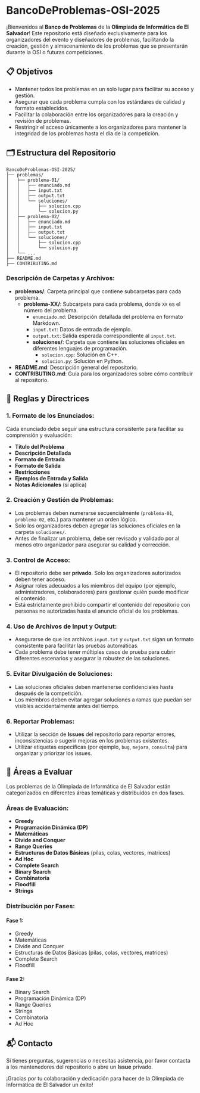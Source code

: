 # BancoDeProblemas-OSI-2025

¡Bienvenidos al **Banco de Problemas** de la **Olimpiada de Informática de El Salvador**! Este repositorio está diseñado exclusivamente para los organizadores del evento y diseñadores de problemas, facilitando la creación, gestión y almacenamiento de los problemas que se presentarán durante la OSI o futuras competiciones.

## 📋 Objetivos

- Mantener todos los problemas en un solo lugar para facilitar su acceso y gestión.
- Asegurar que cada problema cumpla con los estándares de calidad y formato establecidos.
- Facilitar la colaboración entre los organizadores para la creación y revisión de problemas.
- Restringir el acceso únicamente a los organizadores para mantener la integridad de los problemas hasta el día de la competición.

## 🗂️ Estructura del Repositorio

```
BancoDeProblemas-OSI-2025/
├── problemas/
│   ├── problema-01/
│   │   ├── enunciado.md
│   │   ├── input.txt
│   │   ├── output.txt
│   │   └── soluciones/
│   │       ├── solucion.cpp
│   │       └── solucion.py
│   ├── problema-02/
│   │   ├── enunciado.md
│   │   ├── input.txt
│   │   ├── output.txt
│   │   └── soluciones/
│   │       ├── solucion.cpp
│   │       └── solucion.py
│   └── ...
├── README.md
├── CONTRIBUTING.md
```

### **Descripción de Carpetas y Archivos:**

- **problemas/**: Carpeta principal que contiene subcarpetas para cada problema.
  - **problema-XX/**: Subcarpeta para cada problema, donde `XX` es el número del problema.
    - `enunciado.md`: Descripción detallada del problema en formato Markdown.
    - `input.txt`: Datos de entrada de ejemplo.
    - `output.txt`: Salida esperada correspondiente al `input.txt`.
    - **soluciones/**: Carpeta que contiene las soluciones oficiales en diferentes lenguajes de programación.
      - `solucion.cpp`: Solución en C++.
      - `solucion.py`: Solución en Python.
- **README.md**: Descripción general del repositorio.
- **CONTRIBUTING.md**: Guía para los organizadores sobre cómo contribuir al repositorio.

## 📜 Reglas y Directrices

### 1. **Formato de los Enunciados:**

Cada enunciado debe seguir una estructura consistente para facilitar su comprensión y evaluación:

- **Título del Problema**
- **Descripción Detallada**
- **Formato de Entrada**
- **Formato de Salida**
- **Restricciones**
- **Ejemplos de Entrada y Salida**
- **Notas Adicionales** (si aplica)

### 2. **Creación y Gestión de Problemas:**

- Los problemas deben numerarse secuencialmente (`problema-01`, `problema-02`, etc.) para mantener un orden lógico.
- Solo los organizadores deben agregar las soluciones oficiales en la carpeta `soluciones/`.
- Antes de finalizar un problema, debe ser revisado y validado por al menos otro organizador para asegurar su calidad y corrección.

### 3. **Control de Acceso:**

- El repositorio debe ser **privado**. Solo los organizadores autorizados deben tener acceso.
- Asignar roles adecuados a los miembros del equipo (por ejemplo, administradores, colaboradores) para gestionar quién puede modificar el contenido.
- Está estrictamente prohibido compartir el contenido del repositorio con personas no autorizadas hasta el anuncio oficial de los problemas.

### 4. **Uso de Archivos de Input y Output:**

- Asegurarse de que los archivos `input.txt` y `output.txt` sigan un formato consistente para facilitar las pruebas automáticas.
- Cada problema debe tener múltiples casos de prueba para cubrir diferentes escenarios y asegurar la robustez de las soluciones.

### 5. **Evitar Divulgación de Soluciones:**

- Las soluciones oficiales deben mantenerse confidenciales hasta después de la competición.
- Los miembros deben evitar agregar soluciones a ramas que puedan ser visibles accidentalmente antes del tiempo.

### 6. **Reportar Problemas:**

- Utilizar la sección de **Issues** del repositorio para reportar errores, inconsistencias o sugerir mejoras en los problemas existentes.
- Utilizar etiquetas específicas (por ejemplo, `bug`, `mejora`, `consulta`) para organizar y priorizar los issues.
## 🧩 Áreas a Evaluar

Los problemas de la Olimpiada de Informática de El Salvador están categorizados en diferentes áreas temáticas y distribuidos en dos fases.

### **Áreas de Evaluación:**

- **Greedy**
- **Programación Dinámica (DP)**
- **Matemáticas**
- **Divide and Conquer**
- **Range Queries**
- **Estructuras de Datos Básicas** (pilas, colas, vectores, matrices)
- **Ad Hoc**
- **Complete Search**
- **Binary Search**
- **Combinatoria**
- **Floodfill**
- **Strings**

### **Distribución por Fases:**

#### **Fase 1:**
- Greedy
- Matemáticas
- Divide and Conquer
- Estructuras de Datos Básicas (pilas, colas, vectores, matrices)
- Complete Search
- Floodfill

#### **Fase 2:**
- Binary Search
- Programación Dinámica (DP)
- Range Queries
- Strings
- Combinatoria
- Ad Hoc

## 📬 Contacto

Si tienes preguntas, sugerencias o necesitas asistencia, por favor contacta a los mantenedores del repositorio o abre un **Issue** privado.

¡Gracias por tu colaboración y dedicación para hacer de la Olimpiada de Informática de El Salvador un éxito!
